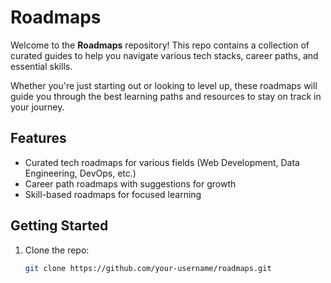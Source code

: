 # Roadmaps

Welcome to the **Roadmaps** repository! This repo contains a collection of curated guides to help you navigate various tech stacks, career paths, and essential skills.

Whether you're just starting out or looking to level up, these roadmaps will guide you through the best learning paths and resources to stay on track in your journey.

## Features

- Curated tech roadmaps for various fields (Web Development, Data Engineering, DevOps, etc.)
- Career path roadmaps with suggestions for growth
- Skill-based roadmaps for focused learning

## Getting Started

1. Clone the repo:
   ```bash
   git clone https://github.com/your-username/roadmaps.git
